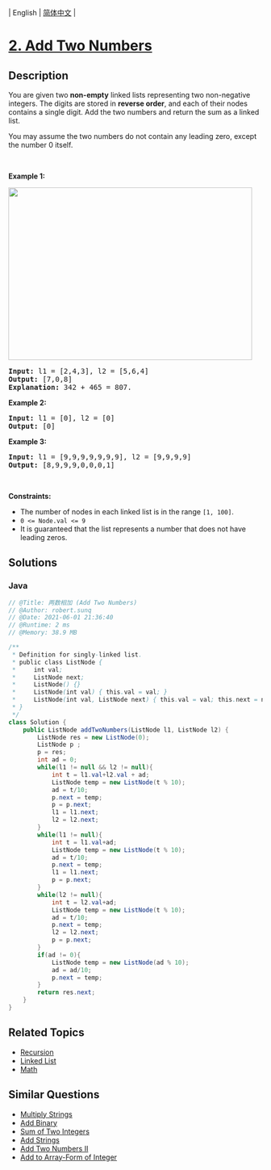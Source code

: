 
| English | [简体中文](README.md) |

# [2. Add Two Numbers](https://leetcode.cn//problems/add-two-numbers/)

## Description

<p>You are given two <strong>non-empty</strong> linked lists representing two non-negative integers. The digits are stored in <strong>reverse order</strong>, and each of their nodes contains a single digit. Add the two numbers and return the sum&nbsp;as a linked list.</p>

<p>You may assume the two numbers do not contain any leading zero, except the number 0 itself.</p>

<p>&nbsp;</p>
<p><strong class="example">Example 1:</strong></p>
<img alt="" src="https://assets.leetcode.com/uploads/2020/10/02/addtwonumber1.jpg" style="width: 483px; height: 342px;" />
<pre>
<strong>Input:</strong> l1 = [2,4,3], l2 = [5,6,4]
<strong>Output:</strong> [7,0,8]
<strong>Explanation:</strong> 342 + 465 = 807.
</pre>

<p><strong class="example">Example 2:</strong></p>

<pre>
<strong>Input:</strong> l1 = [0], l2 = [0]
<strong>Output:</strong> [0]
</pre>

<p><strong class="example">Example 3:</strong></p>

<pre>
<strong>Input:</strong> l1 = [9,9,9,9,9,9,9], l2 = [9,9,9,9]
<strong>Output:</strong> [8,9,9,9,0,0,0,1]
</pre>

<p>&nbsp;</p>
<p><strong>Constraints:</strong></p>

<ul>
	<li>The number of nodes in each linked list is in the range <code>[1, 100]</code>.</li>
	<li><code>0 &lt;= Node.val &lt;= 9</code></li>
	<li>It is guaranteed that the list represents a number that does not have leading zeros.</li>
</ul>


## Solutions


### Java

```Java
// @Title: 两数相加 (Add Two Numbers)
// @Author: robert.sunq
// @Date: 2021-06-01 21:36:40
// @Runtime: 2 ms
// @Memory: 38.9 MB

/**
 * Definition for singly-linked list.
 * public class ListNode {
 *     int val;
 *     ListNode next;
 *     ListNode() {}
 *     ListNode(int val) { this.val = val; }
 *     ListNode(int val, ListNode next) { this.val = val; this.next = next; }
 * }
 */
class Solution {
    public ListNode addTwoNumbers(ListNode l1, ListNode l2) {
        ListNode res = new ListNode(0);
        ListNode p ;
        p = res;
        int ad = 0;
        while(l1 != null && l2 != null){
            int t = l1.val+l2.val + ad;
            ListNode temp = new ListNode(t % 10);
            ad = t/10;
            p.next = temp;
            p = p.next;
            l1 = l1.next;
            l2 = l2.next; 
        }
        while(l1 != null){
            int t = l1.val+ad;
            ListNode temp = new ListNode(t % 10);
            ad = t/10;
            p.next = temp;
            l1 = l1.next;
            p = p.next;
        }
        while(l2 != null){
            int t = l2.val+ad;
            ListNode temp = new ListNode(t % 10);
            ad = t/10;
            p.next = temp;
            l2 = l2.next;
            p = p.next;
        }
        if(ad != 0){
            ListNode temp = new ListNode(ad % 10);
            ad = ad/10;
            p.next = temp;
        }
        return res.next;
    }
}
```



## Related Topics

- [Recursion](https://leetcode.cn//tag/recursion)
- [Linked List](https://leetcode.cn//tag/linked-list)
- [Math](https://leetcode.cn//tag/math)

## Similar Questions

- [Multiply Strings](../multiply-strings/README_EN.md)
- [Add Binary](../add-binary/README_EN.md)
- [Sum of Two Integers](../sum-of-two-integers/README_EN.md)
- [Add Strings](../add-strings/README_EN.md)
- [Add Two Numbers II](../add-two-numbers-ii/README_EN.md)
- [Add to Array-Form of Integer](../add-to-array-form-of-integer/README_EN.md)
